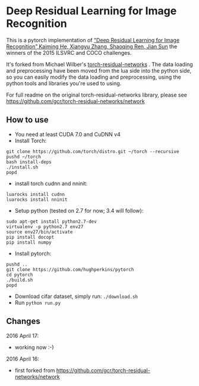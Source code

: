 # Deep Residual Learning for Image Recognition

This is a pytorch implementation of ["Deep Residual Learning for Image Recognition",Kaiming He, Xiangyu Zhang, Shaoqing Ren, Jian Sun](http://arxiv.org/abs/1512.03385) the winners of the 2015 ILSVRC and COCO challenges.

It's forked from Michael Wilber's [torch-residual-networks](https://github.com/gcr/torch-residual-networks) .
The data loading and preprocessing have been moved from
the lua side into the python side, so you can easily modify the data loading and preprocessing, using the python
tools and libraries you're used to using.

For full readme on the original torch-residual-networks library,
please see https://github.com/gcr/torch-residual-networks/network

## How to use

- You need at least CUDA 7.0 and CuDNN v4
- Install Torch:
```
git clone https://github.com/torch/distro.git ~/torch --recursive
pushd ~/torch
bash install-deps
./install.sh
popd
```
- install torch cudnn and nninit:
```
luarocks install cudnn
luarocks install nninit
```
- Setup python (tested on 2.7 for now; 3.4 will follow):
```
sudo apt-get install python2.7-dev
virtualenv -p python2.7 env27
source env27/bin/activate
pip install docopt
pip install numpy
```
- Install pytorch:
```
pushd ..
git clone https://github.com/hughperkins/pytorch
cd pytorch
./build.sh
popd
```
- Download cifar dataset, simply run: `./download.sh`
- Run `python run.py`

## Changes

2016 April 17:
- working now :-)

2016 April 16:
- first forked from https://github.com/gcr/torch-residual-networks/network

